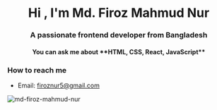 <h1 align="center">Hi , I'm Md. Firoz Mahmud Nur</h1>
<h3 align="center">A passionate frontend developer from Bangladesh</h3>
<h4 align="center">You can ask me about **HTML, CSS, React, JavaScript**</h3>

### How to reach me
- Email: [firoznur5@gmail.com](mailto:firoznur5@gmail.com)

<p><img align="center" src="https://github-readme-streak-stats.herokuapp.com/?user=md-firoz-mahmud-nur&" alt="md-firoz-mahmud-nur" /></p>
